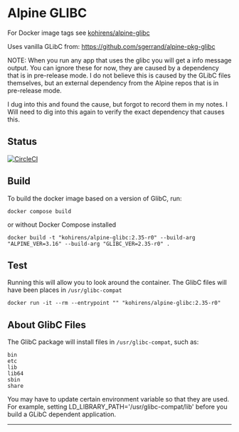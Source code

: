 # Alpine GLIBC

For Docker image tags see [kohirens/alpine-glibc]

Uses vanilla GLibC from: https://github.com/sgerrand/alpine-pkg-glibc

NOTE: When you run any app that uses the glibc you will get a info message
output. You can ignore these for now, they are caused by a dependency that is
in pre-release mode. I do not believe this is caused by the GLibC files
themselves, but an external dependency from the Alpine repos that is in
pre-release mode.

I dug into this and found the cause, but forgot to record them in my notes.
I Will need to dig into this again to verify the exact dependency that causes
this.

## Status

[![CircleCI](https://dl.circleci.com/status-badge/img/gh/kohirens/docker-alpine-glib/tree/main.svg?style=shield&&circle-token=22a87e4d249bd98dece7729b486fd32ffae3c8e0)](https://dl.circleci.com/status-badge/redirect/gh/kohirens/docker-alpine-glib/tree/main)

## Build

To build the docker image based on a version of GlibC, run:

```shell
docker compose build
```

or without Docker Compose installed

```shell
docker build -t "kohirens/alpine-glibc:2.35-r0" --build-arg "ALPINE_VER=3.16" --build-arg "GLIBC_VER=2.35-r0" .
```

## Test

Running this will allow you to look around the container. The GlibC files will
have been places in `/usr/glibc-compat`

```shell
docker run -it --rm --entrypoint "" "kohirens/alpine-glibc:2.35-r0"
```

## About GlibC Files

The GlibC package will install files in `/usr/glibc-compat`, such as:

```text
bin
etc
lib
lib64
sbin
share
```
You may have to update certain environment variable so that they are used. For
example, setting LD_LIBRARY_PATH='/usr/glibc-compat/lib'
before you build a GLibC dependent application.

---

[kohirens/alpine-glibc]: https://hub.docker.com/repository/docker/kohirens/alpine-glibc
